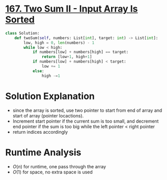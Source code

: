 # [167. Two Sum II - Input Array Is Sorted](https://leetcode.com/problems/two-sum-ii-input-array-is-sorted/)

```python
class Solution:
    def twoSum(self, numbers: List[int], target: int) -> List[int]:
        low, high = 0, len(numbers) - 1
        while low < high:
            if numbers[low] + numbers[high] == target:
                return [low+1, high+1]
            if numbers[low] + numbers[high] < target:
                low += 1
            else:
                high -=1

```

# Solution Explanation 
- since the array is sorted, use two pointer to start from end of array and start of array (pointer locactions).
- Increment start pointer if the current sum is too small, and decrement end pointer if the sum is too big while the left pointer < right pointer
- return indices accordingly 

# Runtime Analysis  
- $O(n)$ for runtime, one pass through the array 
- $O(1)$ for space, no extra space is used 